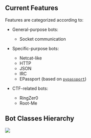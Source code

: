 ## Current Features

Features are categorized according to:

- General-purpose bots:

    * Socket communication
  
  
- Specific-purpose bots:

    * Netcat-like
    * HTTP
    * JSON
    * IRC
    * EPassport (based on [`pypassport`](https://pypi.python.org/pypi/pypassport))


- CTF-related bots:

    * RingZer0
    * Root-Me


## Bot Classes Hierarchy

![](imgs/bots.png)
